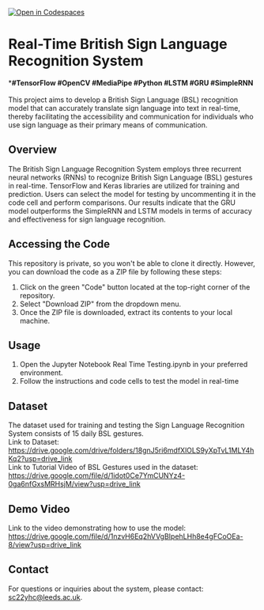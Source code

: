 [![Open in Codespaces](https://classroom.github.com/assets/launch-codespace-7f7980b617ed060a017424585567c406b6ee15c891e84e1186181d67ecf80aa0.svg)](https://classroom.github.com/open-in-codespaces?assignment_repo_id=12966865)
# Real-Time British Sign Language Recognition System
***#TensorFlow #OpenCV #MediaPipe #Python #LSTM #GRU #SimpleRNN**
</br></br>
This project aims to develop a British Sign Language (BSL) recognition model that can accurately translate sign language into text in real-time, thereby facilitating the accessibility and communication for individuals who use sign language as their primary means of communication. 

## Overview
The British Sign Language Recognition System employs three recurrent neural networks (RNNs) to recognize British Sign Language (BSL) gestures in real-time. TensorFlow and Keras libraries are utilized for training and prediction. Users can select the model for testing by uncommenting it in the code cell and perform comparisons. Our results indicate that the GRU model outperforms the SimpleRNN and LSTM models in terms of accuracy and effectiveness for sign language recognition.

## Accessing the Code
This repository is private, so you won't be able to clone it directly. However, you can download the code as a ZIP file by following these steps:
1. Click on the green "Code" button located at the top-right corner of the repository.
2. Select "Download ZIP" from the dropdown menu.
3. Once the ZIP file is downloaded, extract its contents to your local machine.

## Usage
1. Open the Jupyter Notebook Real Time Testing.ipynb in your preferred environment.
2. Follow the instructions and code cells to test the model in real-time

## Dataset
The dataset used for training and testing the Sign Language Recognition System consists of 15 daily BSL gestures. <br/>
Link to Dataset: https://drive.google.com/drive/folders/18gnJ5ri6mdfXlOLS9yXpTvL1MLY4hKq2?usp=drive_link <br/>
Link to Tutorial Video of BSL Gestures used in the dataset: https://drive.google.com/file/d/1idot0Ce7YmCUNYz4-0ga6nfGxsMRHsjM/view?usp=drive_link

## Demo Video
Link to the video demonstrating how to use the model: https://drive.google.com/file/d/1nzvH6Eq2hVVgBIpehLHh8e4gFCoOEa-8/view?usp=drive_link

## Contact
For questions or inquiries about the system, please contact: sc22yhc@leeds.ac.uk.

